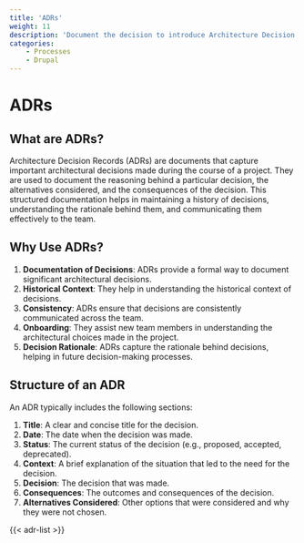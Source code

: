 ```yaml
---
title: 'ADRs'
weight: 11
description: 'Document the decision to introduce Architecture Decision Records (ADR).'
categories:
    - Processes
    - Drupal
---
```


# ADRs

## What are ADRs?

Architecture Decision Records (ADRs) are documents that capture important architectural decisions made during the course of a project. They are used to document the reasoning behind a particular decision, the alternatives considered, and the consequences of the decision. This structured documentation helps in maintaining a history of decisions, understanding the rationale behind them, and communicating them effectively to the team.

## Why Use ADRs?

1. **Documentation of Decisions**: ADRs provide a formal way to document significant architectural decisions.
2. **Historical Context**: They help in understanding the historical context of decisions.
3. **Consistency**: ADRs ensure that decisions are consistently communicated across the team.
4. **Onboarding**: They assist new team members in understanding the architectural choices made in the project.
5. **Decision Rationale**: ADRs capture the rationale behind decisions, helping in future decision-making processes.

## Structure of an ADR

An ADR typically includes the following sections:

1. **Title**: A clear and concise title for the decision.
2. **Date**: The date when the decision was made.
3. **Status**: The current status of the decision (e.g., proposed, accepted, deprecated).
4. **Context**: A brief explanation of the situation that led to the need for the decision.
5. **Decision**: The decision that was made.
6. **Consequences**: The outcomes and consequences of the decision.
7. **Alternatives Considered**: Other options that were considered and why they were not chosen.

{{< adr-list >}}
